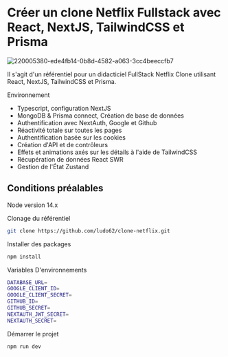 # Créer un clone Netflix Fullstack avec React, NextJS, TailwindCSS et Prisma

![220005380-ede4fb14-0b8d-4582-a063-3cc4beeccfb7](https://github.com/ludo62/clone-netflix/assets/90885543/98961705-676c-46a3-8220-3c5006c46d7f)

Il s'agit d'un référentiel pour un didacticiel FullStack Netflix Clone utilisant React, NextJS, TailwindCSS et Prisma.

Environnement

- Typescript, configuration NextJS
- MongoDB & Prisma connect, Création de base de données
- Authentification avec NextAuth, Google et Github
- Réactivité totale sur toutes les pages
- Authentification basée sur les cookies
- Création d'API et de contrôleurs
- Effets et animations axés sur les détails à l'aide de TailwindCSS
- Récupération de données React SWR
- Gestion de l'État Zustand

## Conditions préalables

Node version 14.x

Clonage du référentiel
```bash
git clone https://github.com/ludo62/clone-netflix.git
```

Installer des packages
```bash
npm install
```

Variables D'environnements
```bash
DATABASE_URL=
GOOGLE_CLIENT_ID=
GOOGLE_CLIENT_SECRET=
GITHUB_ID=
GITHUB_SECRET=
NEXTAUTH_JWT_SECRET=
NEXTAUTH_SECRET=
```

Démarrer le projet
```bash
npm run dev
```
